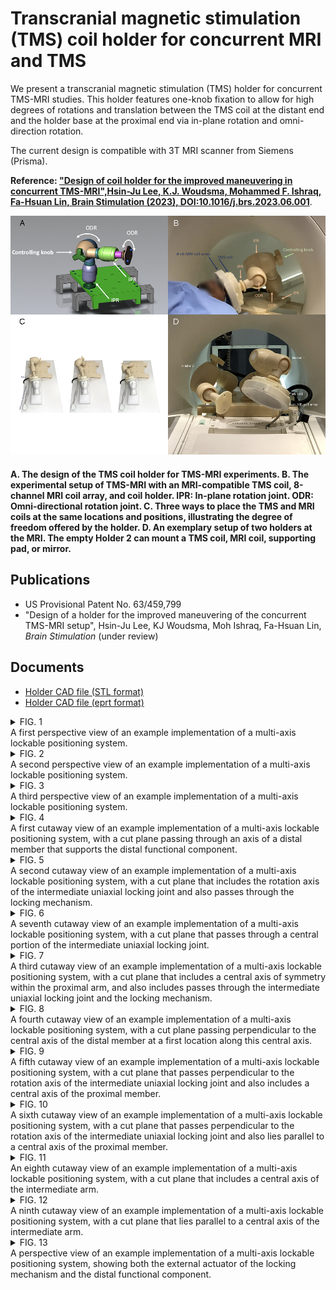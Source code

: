 # Transcranial magnetic stimulation (TMS) coil holder for concurrent MRI and TMS
We present a transcranial magnetic stimulation (TMS) holder for concurrent TMS-MRI studies. This holder features one-knob fixation to allow for high degrees of rotations and translation between the TMS coil at the distant end and the holder base at the proximal end via in-plane rotation and omni-direction rotation.

The current design is compatible with 3T MRI scanner from Siemens (Prisma).

**Reference: ["Design of coil holder for the improved maneuvering in concurrent TMS-MRI",Hsin-Ju Lee, K.J. Woudsma, Mohammed F. Ishraq, Fa-Hsuan Lin, Brain Stimulation (2023), DOI:10.1016/j.brs.2023.06.001](https://www.brainstimjrnl.com/article/S1935-861X(23)01793-X/fulltext?fbclid=IwAR1VfXAEGQGp13JYyyM1PucGZJ-qROwUHFg6AWeHB5Y-K7sUlzTWP2zzFBs)**. 

![](https://github.com/fahsuanlin/tms_holder/blob/main/images/bs_fig1_blur.png)

#### A. The design of the TMS coil holder for TMS-MRI experiments. B.  The experimental setup of TMS-MRI with an MRI-compatible TMS coil, 8-channel MRI coil array, and coil holder. IPR: In-plane rotation joint. ODR: Omni-directional rotation joint. C. Three ways to place the TMS and MRI coils at the same locations and positions, illustrating the degree of freedom offered by the holder. D. An exemplary setup of two holders at the MRI. The empty Holder 2 can mount a TMS coil, MRI coil, supporting pad, or mirror.


## Publications
- US Provisional Patent No. 63/459,799
- "Design of a holder for the improved maneuvering of the concurrent TMS-MRI setup", Hsin-Ju Lee, KJ Woudsma, Moh Ishraq, Fa-Hsuan Lin, *Brain Stimulation* (under review)
                                              
## Documents

- [Holder CAD file (STL format)](https://github.com/fahsuanlin/tms_holder/blob/main/doc/tms_holder.stl)
- [Holder CAD file (eprt format)](https://github.com/fahsuanlin/tms_holder/blob/main/doc/tms_holder.eprt)

<details>
  <summary>FIG. 1</summary>
  
![](https://github.com/fahsuanlin/tms_holder/blob/main/images/fig1.png)

</details>
A first perspective view of an example implementation of a multi-axis lockable positioning system.

<details>
<summary>FIG. 2</summary>
  
![](https://github.com/fahsuanlin/tms_holder/blob/main/images/fig2.png)

</details>
A second perspective view of an example implementation of a multi-axis lockable positioning system.

<details>
<summary>FIG. 3</summary>
  
![](https://github.com/fahsuanlin/tms_holder/blob/main/images/fig3.png)

</details>
A third perspective view of an example implementation of a multi-axis lockable positioning system.

<details>
<summary>FIG. 4</summary>
  
![](https://github.com/fahsuanlin/tms_holder/blob/main/images/fig4.png)

</details>
A first cutaway view of an example implementation of a multi-axis lockable positioning system, with a cut plane passing through an axis of a distal member that supports the distal functional component. 

<details>
<summary>FIG. 5</summary>
  
![](https://github.com/fahsuanlin/tms_holder/blob/main/images/fig5.png)

</details>
A second cutaway view of an example implementation of a multi-axis lockable positioning system, with a cut plane that includes the rotation axis of the intermediate uniaxial locking joint and also passes through the locking mechanism.  

<details>
<summary>FIG. 6</summary>
  
![](https://github.com/fahsuanlin/tms_holder/blob/main/images/fig6.png)

</details>
A seventh cutaway view of an example implementation of a multi-axis lockable positioning system, with a cut plane that passes through a central portion of the intermediate uniaxial locking joint. 

<details>
<summary>FIG. 7</summary>
  
![](https://github.com/fahsuanlin/tms_holder/blob/main/images/fig7.png)

</details>
A third cutaway view of an example implementation of a multi-axis lockable positioning system, with a cut plane that includes a central axis of symmetry within the proximal arm, and also includes passes through the intermediate uniaxial locking joint and the locking mechanism. 

<details>
<summary>FIG. 8</summary>
  
![](https://github.com/fahsuanlin/tms_holder/blob/main/images/fig8.png)

</details>
A fourth cutaway view of an example implementation of a multi-axis lockable positioning system, with a cut plane passing perpendicular to the central axis of the distal member at a first location along this central axis. 

<details>
<summary>FIG. 9</summary>
  
![](https://github.com/fahsuanlin/tms_holder/blob/main/images/fig9.png)

</details>
A fifth cutaway view of an example implementation of a multi-axis lockable positioning system, with a cut plane that passes perpendicular to the rotation axis of the intermediate uniaxial locking joint and also includes a central axis of the proximal member.

<details>
<summary>FIG. 10</summary>
  
![](https://github.com/fahsuanlin/tms_holder/blob/main/images/fig10.png)

</details>
A sixth cutaway view of an example implementation of a multi-axis lockable positioning system, with a cut plane that passes perpendicular to the rotation axis of the intermediate uniaxial locking joint and also lies parallel to a central axis of the proximal member. 

<details>
<summary>FIG. 11</summary>
  
![](https://github.com/fahsuanlin/tms_holder/blob/main/images/fig11.png)

</details>
An eighth cutaway view of an example implementation of a multi-axis lockable positioning system, with a cut plane that includes a central axis of the intermediate arm. 

<details>
<summary>FIG. 12</summary>
  
![](https://github.com/fahsuanlin/tms_holder/blob/main/images/fig12.png)

</details>
A ninth cutaway view of an example implementation of a multi-axis lockable positioning system, with a cut plane that lies parallel to a central axis of the intermediate arm. 


<details>
<summary>FIG. 13</summary>
  
![](https://github.com/fahsuanlin/tms_holder/blob/main/images/fig13.png)

</details>
A perspective view of an example implementation of a multi-axis lockable positioning system, showing both the external actuator of the locking mechanism and the distal functional component.

  
